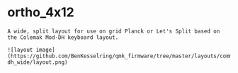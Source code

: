 # ortho_4x12

    A wide, split layout for use on grid Planck or Let's Split based on the Colemak Mod-DH keyboard layout.

    ![layout image](https://github.com/BenKesselring/qmk_firmware/tree/master/layouts/community/ortho_4x12/colemak_mod-dh_wide/layout.png)
